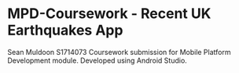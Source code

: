# MPD-Coursework - Recent UK Earthquakes App
Sean Muldoon
S1714073
Coursework submission for Mobile Platform Development module.
Developed using Android Studio.
